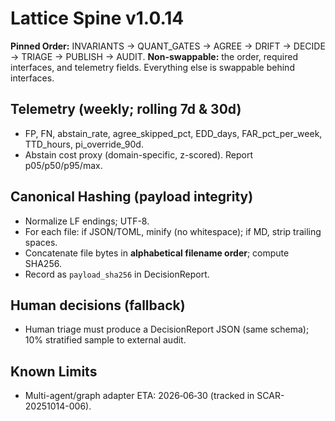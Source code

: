
# Lattice Spine v1.0.14
**Pinned Order:** INVARIANTS → QUANT_GATES → AGREE → DRIFT → DECIDE → TRIAGE → PUBLISH → AUDIT.
**Non-swappable:** the order, required interfaces, and telemetry fields. Everything else is swappable behind interfaces.

## Telemetry (weekly; rolling 7d & 30d)
- FP, FN, abstain_rate, agree_skipped_pct, EDD_days, FAR_pct_per_week, TTD_hours, pi_override_90d.
- Abstain cost proxy (domain-specific, z-scored). Report p05/p50/p95/max.

## Canonical Hashing (payload integrity)
- Normalize LF endings; UTF-8.
- For each file: if JSON/TOML, minify (no whitespace); if MD, strip trailing spaces.
- Concatenate file bytes in **alphabetical filename order**; compute SHA256.
- Record as `payload_sha256` in DecisionReport.

## Human decisions (fallback)
- Human triage must produce a DecisionReport JSON (same schema); 10% stratified sample to external audit.

## Known Limits
- Multi-agent/graph adapter ETA: 2026‑06‑30 (tracked in SCAR-20251014-006).
